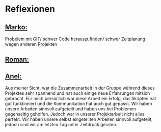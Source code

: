 # Reflexionen


## <ins>Marko:</ins>
Probelem mit GIT/ schwer Code herauszufinden/ schwer Zeitplanung wegen anderen Projekten




## <ins>Roman:</ins>




## <ins>Anel:</ins>

Aus meiner Sicht, war die Zusammenarbeit in der Gruppe während dieses Projektes sehr spannend und hat auch einige neue Erfahrungen mitsich gebracht. Für mich persönlich war diese Arbeit ein Erfolg, das Skripten hat gut funktioniert und die Kommunikation hat auch gut gepasst. Wir haben unsere Arbeiten sinnvoll aufgeteilt und haben uns bei Problemen gegenseitig geholfen. Jedoch war in unserer Projektarbeit nicht alles perfekt. Wir haben unsere selbst eingeteilten Arbeiten sinnvoll aufgeteilt, jedoch sind wir am letzten Tag unter Zeitdruck geraten.
